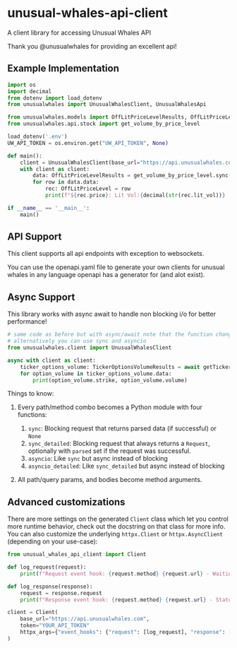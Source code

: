 # unusual-whales-api-client
A client library for accessing Unusual Whales API

Thank you @unusualwhales for providing an excellent api!


## Example Implementation
```python
import os
import decimal
from dotenv import load_dotenv
from unusualwhales import UnusualWhalesClient, UnusualWhalesApi

from unusualwhales.models import OffLitPriceLevelResults, OffLitPriceLevel
from unusualwhales.api.stock import get_volume_by_price_level

load_dotenv('.env')
UW_API_TOKEN = os.environ.get("UW_API_TOKEN", None)

def main():
    client = UnusualWhalesClient(base_url="https://api.unusualwhales.com", token=UW_API_TOKEN)
    with client as client:
        data: OffLitPriceLevelResults = get_volume_by_price_level.sync(client=client, ticker="SPY", date="2024-05-03")
        for row in data.data:
            rec: OffLitPriceLevel = row
            print(f"${rec.price}: Lit Vol:{decimal(str(rec.lit_vol))} | Dark Vol: {rec.off_vol}")

if __name__ == '__main__':
    main()
```

## API Support
This client supports all api endpoints with exception to websockets.

You can use the openapi.yaml file to generate your own clients for unusual whales in
any language openapi has a generator for (and alot exist).

## Async Support

This library works with async await to handle non blocking i/o for better performance!

```python
# same code as before but with async/await note that the function changes from sync_detailed to asyncio_detailed
# alternatively you can use sync and asyncio
from unusualwhales.client import UnusualWhalesClient

async with client as client:
    ticker_options_volume: TickerOptionsVolumeResults = await getTickerOptionsVolume.asyncio(client=client,ticker="AAPL",date="2024-05-03")
    for option_volume in ticker_options_volume.data:
        print(option_volume.strike, option_volume.volume)
```

Things to know:
1. Every path/method combo becomes a Python module with four functions:
    1. `sync`: Blocking request that returns parsed data (if successful) or `None`
    1. `sync_detailed`: Blocking request that always returns a `Request`, optionally with `parsed` set if the request was successful.
    1. `asyncio`: Like `sync` but async instead of blocking
    1. `asyncio_detailed`: Like `sync_detailed` but async instead of blocking

1. All path/query params, and bodies become method arguments.

## Advanced customizations

There are more settings on the generated `Client` class which let you control more runtime behavior, check out the docstring on that class for more info. You can also customize the underlying `httpx.Client` or `httpx.AsyncClient` (depending on your use-case):

```python
from unusual_whales_api_client import Client

def log_request(request):
    print(f"Request event hook: {request.method} {request.url} - Waiting for response")

def log_response(response):
    request = response.request
    print(f"Response event hook: {request.method} {request.url} - Status {response.status_code}")

client = Client(
    base_url="https://api.unusualwhales.com",
    token="YOUR_API_TOKEN"
    httpx_args={"event_hooks": {"request": [log_request], "response": [log_response]}},
)
```
